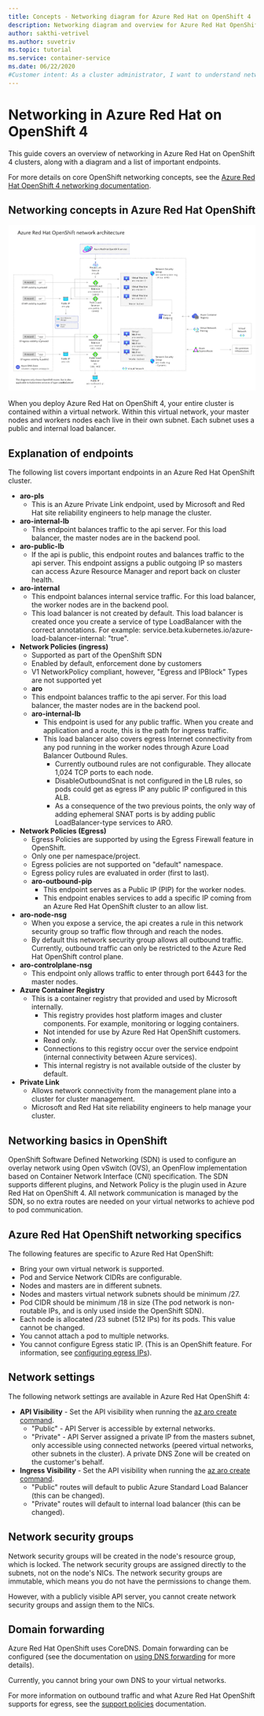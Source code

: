 ```yaml
---
title: Concepts - Networking diagram for Azure Red Hat on OpenShift 4
description: Networking diagram and overview for Azure Red Hat OpenShift networking
author: sakthi-vetrivel
ms.author: suvetriv
ms.topic: tutorial
ms.service: container-service
ms.date: 06/22/2020
#Customer intent: As a cluster administrator, I want to understand networking in a Azure Red Hat OpenShift cluster.
---
```


# Networking in Azure Red Hat on OpenShift 4

This guide covers an overview of networking in Azure Red Hat on OpenShift 4 clusters, along with a diagram and a list of important endpoints.

For more details on core OpenShift networking concepts, see the [Azure Red Hat OpenShift 4 networking documentation](https://docs.openshift.com/aro/4/networking/understanding-networking.html).

## Networking concepts in Azure Red Hat OpenShift

![Azure Red Hat OpenShift 4 networking diagram](./media/concepts-networking/aro4-networking-diagram.png)

When you deploy Azure Red Hat on OpenShift 4, your entire cluster is contained within a virtual network. Within this virtual network, your master nodes and workers nodes each live in their own subnet. Each subnet uses a public and internal load balancer.

## Explanation of endpoints

The following list covers important endpoints in an Azure Red Hat OpenShift cluster.

* **aro-pls**
    * This is an Azure Private Link endpoint, used by Microsoft and Red Hat site reliability engineers to help manage the cluster.
* **aro-internal-lb**
    * This endpoint balances traffic to the api server. For this load balancer, the master nodes are in the backend pool.
* **aro-public-lb**
    * If the api is public, this endpoint routes and balances traffic to the api server. This endpoint assigns a public outgoing IP so masters can access Azure Resource Manager and report back on cluster health.
* **aro-internal**
    * This endpoint balances internal service traffic. For this load balancer, the worker nodes are in the backend pool.
    * This load balancer is not created by default. This load balancer is created once you create a service of type LoadBalancer with the correct annotations. For example: service.beta.kubernetes.io/azure-load-balancer-internal: "true".
* **Network Policies (ingress)**
    * Supported as part of the OpenShift SDN
    * Enabled by default, enforcement done by customers
    * V1 NetworkPolicy compliant, however, "Egress and IPBlock" Types are not supported yet
    * **aro**
    * This endpoint balances traffic to the api server. For this load balancer, the master nodes are in the backend pool.
  * **aro-internal-lb**
    * This endpoint is used for any public traffic. When you create and application and a route, this is the path for ingress traffic.
    * This load balancer also covers egress Internet connectivity from any pod running in the worker nodes through Azure Load Balancer Outbound Rules.
        * Currently outbound rules are not configurable. They allocate 1,024 TCP ports to each node.
        * DisableOutboundSnat is not configured in the LB rules, so pods could get as egress IP any public IP configured in this ALB.
        * As a consequence of the two previous points, the only way of adding ephemeral SNAT ports is by adding public LoadBalancer-type services to ARO.
* **Network Policies (Egress)**
    * Egress Policies are supported by using the Egress Firewall feature in OpenShift.
    * Only one per namespace/project.
    * Egress policies are not supported on "default" namespace.
    * Egress policy rules are evaluated in order (first to last).
    * **aro-outbound-pip**
        * This endpoint serves as a Public IP (PIP) for the worker nodes.
        * This endpoint enables services to add a specific IP coming from an Azure Red Hat OpenShift cluster to an allow list.
* **aro-node-nsg**
    * When you expose a service, the api creates a rule in this network security group so traffic flow through and reach the nodes.
    * By default this network security group allows all outbound traffic. Currently, outbound traffic can only be restricted to the Azure Red Hat OpenShift control plane.
* **aro-controlplane-nsg**
    * This endpoint only allows traffic to enter through port 6443 for the master nodes.
* **Azure Container Registry**
    * This is a container registry that provided and used by Microsoft internally.
        * This registry provides host platform images and cluster components. For example, monitoring or logging containers.
        * Not intended for use by Azure Red Hat OpenShift customers.  
        * Read only.
        * Connections to this registry occur over the service endpoint (internal connectivity between Azure services).
        * This internal registry is not available outside of the cluster by default.
* **Private Link**
    * Allows network connectivity from the management plane into a cluster for cluster management.
    * Microsoft and Red Hat site reliability engineers to help manage your cluster.

## Networking basics in OpenShift

OpenShift Software Defined Networking (SDN) is used to configure an overlay network using Open vSwitch (OVS), an OpenFlow implementation based on Container Network Interface (CNI) specification. The SDN supports different plugins, and Network Policy is the plugin used in Azure Red Hat on OpenShift 4. All network communication is managed by the SDN, so no extra routes are needed on your virtual networks to achieve pod to pod communication.

## Azure Red Hat OpenShift networking specifics

The following features are specific to Azure Red Hat OpenShift:
* Bring your own virtual network is supported.
* Pod and Service Network CIDRs are configurable.
* Nodes and masters are in different subnets.
* Nodes and masters virtual network subnets should be minimum /27.
* Pod CIDR should be minimum /18 in size (The pod network is non-routable IPs, and is only used inside the OpenShift SDN).
* Each node is allocated /23 subnet (512 IPs) for its pods. This value cannot be changed.
* You cannot attach a pod to multiple networks.
* You cannot configure Egress static IP. (This is an OpenShift feature. For information, see [configuring egress IPs](https://docs.openshift.com/aro/4/networking/openshift_sdn/assigning-egress-ips.html)).

## Network settings

The following network settings are available in Azure Red Hat OpenShift 4:

* **API Visibility** - Set the API visibility when running the [az aro create command](tutorial-create-cluster.md#create-the-cluster).
    * "Public" - API Server is accessible by external networks.
    * "Private" - API Server assigned a private IP from the masters subnet, only accessible using connected networks (peered virtual networks, other subnets in the cluster). A private DNS Zone will be created on the customer's behalf.
* **Ingress Visibility** - Set the API visibility when running the [az aro create command](tutorial-create-cluster.md#create-the-cluster).
    * "Public" routes will default to public Azure Standard Load Balancer (this can be changed).
    * "Private" routes will default to internal load balancer (this can be changed).

## Network security groups
Network security groups will be created in the node's resource group, which is locked. The network security groups are assigned directly to the subnets, not on the node's NICs. The network security groups are immutable, which means you do not have the permissions to change them. 

However, with a publicly visible API server, you cannot create network security groups and assign them to the NICs.

## Domain forwarding
Azure Red Hat OpenShift uses CoreDNS. Domain forwarding can be configured (see the documentation on [using DNS forwarding](https://docs.openshift.com/aro/4/networking/dns-operator.html#nw-dns-forward_dns-operator) for more details).

Currently, you cannot bring your own DNS to your virtual networks.


For more information on outbound traffic and what Azure Red Hat OpenShift supports for egress, see the [support policies](support-policies-v4.md) documentation.
